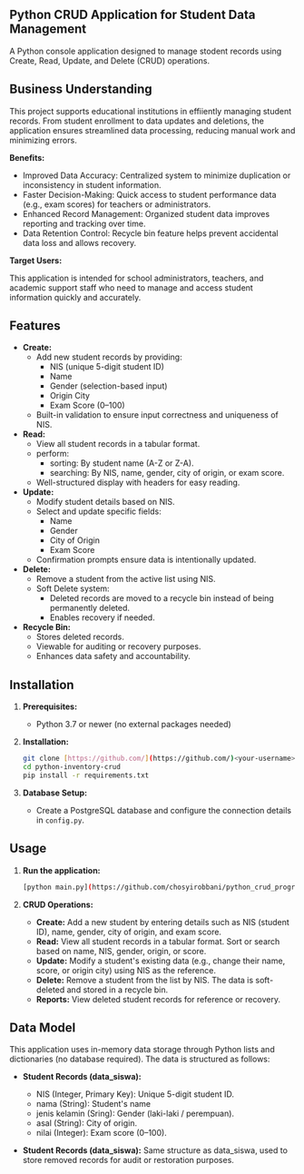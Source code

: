 ## Python CRUD Application for Student Data Management

A Python console application designed to manage stodent records using Create, Read, Update, and Delete (CRUD) operations.

## Business Understanding

This project supports educational institutions in effiiently managing student records. From student enrollment to data updates and deletions, the application ensures streamlined data processing, reducing manual work and minimizing errors.

**Benefits:**

* Improved Data Accuracy: Centralized system to minimize duplication or inconsistency in student information.
* Faster Decision-Making: Quick access to student performance data (e.g., exam scores) for teachers or administrators.
* Enhanced Record Management: Organized student data improves reporting and tracking over time.
* Data Retention Control: Recycle bin feature helps prevent accidental data loss and allows recovery.

**Target Users:**

This application is intended for school administrators, teachers, and academic support staff who need to manage and access student information quickly and accurately.

## Features

* **Create:**
    * Add new student records by providing:
      * NIS (unique 5-digit student ID)
      * Name
      * Gender (selection-based input)
      * Origin City
      * Exam Score (0–100)
   * Built-in validation to ensure input correctness and uniqueness of NIS.
* **Read:**
    * View all student records in a tabular format.
    * perform:
      * sorting: By student name (A-Z or Z-A).
      * searching: By NIS, name, gender, city of origin, or exam score.
    * Well-structured display with headers for easy reading.
* **Update:**
    * Modify student details based on NIS.
    * Select and update specific fields:
      * Name
      * Gender
      * City of Origin
      * Exam Score
    * Confirmation prompts ensure data is intentionally updated.
* **Delete:**
    * Remove a student from the active list using NIS.
    * Soft Delete system:
      * Deleted records are moved to a recycle bin instead of being permanently deleted.
      * Enables recovery if needed.
* **Recycle Bin:**
    * Stores deleted records.
    * Viewable for auditing or recovery purposes.
    * Enhances data safety and accountability.
## Installation

1. **Prerequisites:**
    * Python 3.7 or newer (no external packages needed)

2. **Installation:**
    ```bash
    git clone [https://github.com/](https://github.com/)<your-username>/python-inventory-crud.git
    cd python-inventory-crud
    pip install -r requirements.txt
    ```
3. **Database Setup:**
    * Create a PostgreSQL database and configure the connection details in `config.py`.

## Usage

1. **Run the application:**
    ```bash
    [python main.py](https://github.com/chosyirobbani/python_crud_program)
    ```

2. **CRUD Operations:**
    * **Create:** Add a new student by entering details such as NIS (student ID), name, gender, city of origin, and exam score.
    * **Read:** View all student records in a tabular format. Sort or search based on name, NIS, gender, origin, or score.
    * **Update:** Modify a student's existing data (e.g., change their name, score, or origin city) using NIS as the reference.
    * **Delete:**  Remove a student from the list by NIS. The data is soft-deleted and stored in a recycle bin.
    * **Reports:** View deleted student records for reference or recovery.

## Data Model

This application uses in-memory data storage through Python lists and dictionaries (no database required). The data is structured as follows:

* **Student Records (data_siswa):**
   * NIS (Integer, Primary Key): Unique 5-digit student ID.
   * nama (String): Student's name
   * jenis kelamin (Sring): Gender (laki-laki / perempuan).
   * asal (String): City of origin.
   * nilai (Integer): Exam score (0–100).

* **Student Records (data_siswa):**
Same structure as data_siswa, used to store removed records for audit or restoration purposes.    
